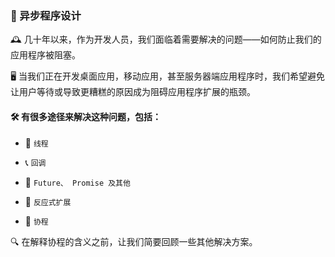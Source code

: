  
### 🌟 异步程序设计

🕰️ 几十年以来，作为开发人员，我们面临着需要解决的问题——如何防止我们的应用程序被阻塞。

🖥️ 当我们正在开发桌面应用，移动应用，甚至服务器端应用程序时，我们希望避免让用户等待或导致更糟糕的原因成为阻碍应用程序扩展的瓶颈。

#### 🛠️ 有很多途径来解决这种问题，包括：

* 🧵 `线程`

* 📞 `回调`

* 🔮 `Future、 Promise 及其他`

* 🔄 `反应式扩展`

* 🧬 `协程`

🔍 在解释协程的含义之前，让我们简要回顾一些其他解决方案。
